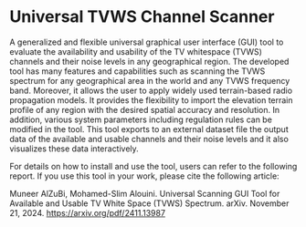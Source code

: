 # Universal TVWS Channel Scanner 
A generalized and flexible universal graphical user interface (GUI) tool to evaluate the availability and usability of the TV whitespace (TVWS) channels and their noise levels in any geographical region. The developed tool has many features and capabilities such as scanning the TVWS spectrum for any geographical area in the world and any TVWS frequency band. Moreover, it allows the user to apply widely used terrain-based radio propagation models. It provides the flexibility to import the elevation terrain profile of any region with the desired spatial accuracy and resolution. In addition, various system parameters including regulation rules can be modified in the tool. This tool exports to an external dataset file the output data of the available and usable channels and their noise levels and it also visualizes these data interactively.

For details on how to install and use the tool, users can refer to the following report. If you use this tool in your work, please cite the following article:

Muneer AlZuBi, Mohamed-Slim Alouini. Universal Scanning GUI Tool for Available and Usable TV White Space (TVWS) Spectrum. arXiv. November 21, 2024.
https://arxiv.org/pdf/2411.13987
 
